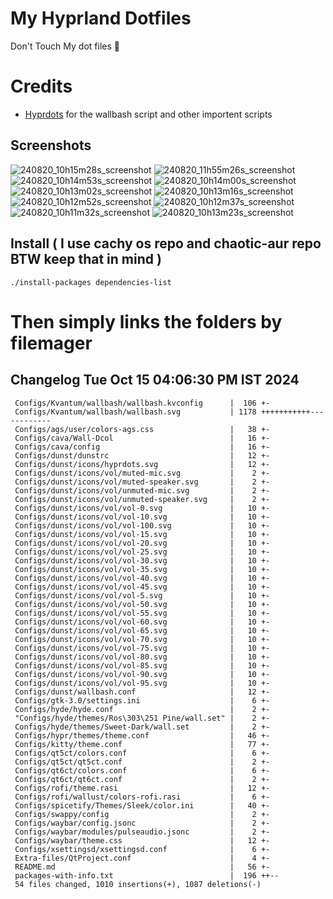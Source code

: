 # My Hyprland Dotfiles
  Don't Touch My dot files 🙂
 

# Credits
- [Hyprdots](https://github.com/prasanthrangan/hyprdots) for the wallbash script and other importent scripts

## Screenshots
![240820_10h15m28s_screenshot](https://github.com/user-attachments/assets/8aaad8cb-e78d-4759-a6ea-915c0e37c3b5)
![240820_11h55m26s_screenshot](https://github.com/user-attachments/assets/ae43e6e7-add8-498c-b259-99ba6df4f33b)
![240820_10h14m53s_screenshot](https://github.com/user-attachments/assets/a1a739b8-4838-4f06-98db-be918e2015af)
![240820_10h14m00s_screenshot](https://github.com/user-attachments/assets/5f267d64-b9d6-4261-8ef8-edfbc5ba6ec4)
![240820_10h13m02s_screenshot](https://github.com/user-attachments/assets/f5edfff4-af59-4760-b503-04198769a2ff)
![240820_10h13m16s_screenshot](https://github.com/user-attachments/assets/15880e4d-aacd-4680-9334-ea787826ddd7)
![240820_10h12m52s_screenshot](https://github.com/user-attachments/assets/21a78295-02d1-4c96-9a24-dcff256fe552)
![240820_10h12m37s_screenshot](https://github.com/user-attachments/assets/b9224ad0-5739-4cf5-ba1d-aea36b0a3b6a)
![240820_10h11m32s_screenshot](https://github.com/user-attachments/assets/53774a21-02a5-489a-bbb1-25ba0bdc697d)
![240820_10h13m23s_screenshot](https://github.com/user-attachments/assets/d07fb201-ba3b-4d7b-90a1-6f9f122a3e63)

## Install ( I use cachy os repo and chaotic-aur repo BTW keep that in mind )
``` ./install-packages dependencies-list ```

# Then simply links the folders by filemager
 
## Changelog Tue Oct 15 04:06:30 PM IST 2024
```
 Configs/Kvantum/wallbash/wallbash.kvconfig      |  106 +-
 Configs/Kvantum/wallbash/wallbash.svg           | 1178 +++++++++++------------
 Configs/ags/user/colors-ags.css                 |   38 +-
 Configs/cava/Wall-Dcol                          |   16 +-
 Configs/cava/config                             |   16 +-
 Configs/dunst/dunstrc                           |   12 +-
 Configs/dunst/icons/hyprdots.svg                |   12 +-
 Configs/dunst/icons/vol/muted-mic.svg           |    2 +-
 Configs/dunst/icons/vol/muted-speaker.svg       |    2 +-
 Configs/dunst/icons/vol/unmuted-mic.svg         |    2 +-
 Configs/dunst/icons/vol/unmuted-speaker.svg     |    2 +-
 Configs/dunst/icons/vol/vol-0.svg               |   10 +-
 Configs/dunst/icons/vol/vol-10.svg              |   10 +-
 Configs/dunst/icons/vol/vol-100.svg             |   10 +-
 Configs/dunst/icons/vol/vol-15.svg              |   10 +-
 Configs/dunst/icons/vol/vol-20.svg              |   10 +-
 Configs/dunst/icons/vol/vol-25.svg              |   10 +-
 Configs/dunst/icons/vol/vol-30.svg              |   10 +-
 Configs/dunst/icons/vol/vol-35.svg              |   10 +-
 Configs/dunst/icons/vol/vol-40.svg              |   10 +-
 Configs/dunst/icons/vol/vol-45.svg              |   10 +-
 Configs/dunst/icons/vol/vol-5.svg               |   10 +-
 Configs/dunst/icons/vol/vol-50.svg              |   10 +-
 Configs/dunst/icons/vol/vol-55.svg              |   10 +-
 Configs/dunst/icons/vol/vol-60.svg              |   10 +-
 Configs/dunst/icons/vol/vol-65.svg              |   10 +-
 Configs/dunst/icons/vol/vol-70.svg              |   10 +-
 Configs/dunst/icons/vol/vol-75.svg              |   10 +-
 Configs/dunst/icons/vol/vol-80.svg              |   10 +-
 Configs/dunst/icons/vol/vol-85.svg              |   10 +-
 Configs/dunst/icons/vol/vol-90.svg              |   10 +-
 Configs/dunst/icons/vol/vol-95.svg              |   10 +-
 Configs/dunst/wallbash.conf                     |   12 +-
 Configs/gtk-3.0/settings.ini                    |    6 +-
 Configs/hyde/hyde.conf                          |    2 +-
 "Configs/hyde/themes/Ros\303\251 Pine/wall.set" |    2 +-
 Configs/hyde/themes/Sweet-Dark/wall.set         |    2 +-
 Configs/hypr/themes/theme.conf                  |   46 +-
 Configs/kitty/theme.conf                        |   77 +-
 Configs/qt5ct/colors.conf                       |    6 +-
 Configs/qt5ct/qt5ct.conf                        |    2 +-
 Configs/qt6ct/colors.conf                       |    6 +-
 Configs/qt6ct/qt6ct.conf                        |    2 +-
 Configs/rofi/theme.rasi                         |   12 +-
 Configs/rofi/wallust/colors-rofi.rasi           |    6 +-
 Configs/spicetify/Themes/Sleek/color.ini        |   40 +-
 Configs/swappy/config                           |    2 +-
 Configs/waybar/config.jsonc                     |    2 +-
 Configs/waybar/modules/pulseaudio.jsonc         |    2 +-
 Configs/waybar/theme.css                        |   12 +-
 Configs/xsettingsd/xsettingsd.conf              |    6 +-
 Extra-files/QtProject.conf                      |    4 +-
 README.md                                       |   56 +-
 packages-with-info.txt                          |  196 ++--
 54 files changed, 1010 insertions(+), 1087 deletions(-)
```
 
